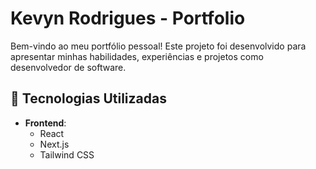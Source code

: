 # Kevyn Rodrigues - Portfolio

Bem-vindo ao meu portfólio pessoal! Este projeto foi desenvolvido para apresentar minhas habilidades, experiências e projetos como desenvolvedor de software.

## 🚀 Tecnologias Utilizadas

- **Frontend**:
  - React
  - Next.js
  - Tailwind CSS